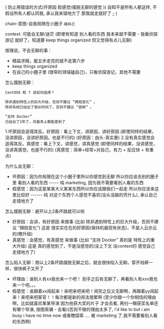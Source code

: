 
( 防止用错误的方式(坏原因 假感觉)摆脱无聊的感觉 )( 自知不是所有人都这样, 不假设所有人都认同我, 承认我来错地方了 那我就走就好了 [-](https://github.com/7900ms/000nottheater_deserted_systemlibrary/blob/master/supplementary/term-Finder-你可能来错地方了.md) )

chain-意图-自我局限在小圈子 `磕自己`

context: 可能会无聊/迷茫 (即使有知道 别人看的东西 我本来就不需要 - 我看侦探游记 就好了。知道要 keep things organized 但又觉得有点儿无聊)

按理说，不会无聊的事：
- 精益求精，能五步走完的就不走第六步
- keep things organized
- 在自己的小圈子里 (很窄的领域磕自己)，只看侦探游记，其他不需要

怎么摆脱无聊：
```
CentOS6 和 7 该如何选择？

除非遇到特性上的巨大升级，否则不建议 “拥抱变化” 。
除非系统已经出了很长时间了，否则不建议 “尝鲜” 。

“支持 Docker”
已经出了2年了，坑基本上都能查到了
```

1.坏原因会适得其反。好原因：看上下文，讲原因，讲好原因 (即使同样的结果，没讲原因，没讲好原因，也是不行的) (好原因：由头-真实惠)
2.没有真实感觉会适得其反。真感觉：看上下文，讲感觉，讲真感觉 (即使同样的结果，没讲感觉，没讲真感觉，也是不行的) (真感觉：简单+经常+对自己，有力 + 反应快 + 有重点)

为什么会无聊：
- 坏原因：因为你局限在这个小圈子里所以你感觉到无聊 所以你应该去别的圈子里 看别人看的东西 ----- 纯 marketing, 因为我不需要看别人看的东西
- 假感觉：因为这是某某大义某某东西所以你应该跟我们一起走 所以你应该来这里比较好 ------ 纯 对这个东西个人感觉不喜欢(没头没脑的凭什么), 承认自己走错地方了

怎么摆脱无聊：避开以上2条坏路就可以啦
- 好原因：会讲，有好原因 来做事 (比如 除非遇到特性上的巨大升级，否则不建议 “拥抱变化”) 这是 很实实在在的好原因(保持机器现有状态)，不是人云亦云的(瞎升级)
- 真感觉：会感觉，有真感觉 来做事 (比如 “支持 Docker” 真的是 特性上的重大升级) 这是 真的感觉到了，不是没感觉的(没上下文 没context的 感觉自己走错地方了)

怎么陷入无聊：用以上2条坏路摆脱无聊之后，就会很快陷入无聊。穿开裆裤一样，很快裤子又开了
- 坏理由：诶别人有xx我也来一个吧！ 到手之后有无聊了，再看别人有xxx我也来一个吧。。。
- 假感觉：诶跟着xx闹起来！来吧来吧来吧！闹完之后又无聊啊，再跟着yy闹起来！来吧来吧客官！！每次都是新的闹法很累啊 (至少你跟一个你相信的理由啊，比如就喜欢某某导演 因为他获大奖的片子 才会去看, 再扫一眼获奖名单还有哪个导演, 按图索骥 - 会看)(否则不做的理由太多了, i'd like to but i am busy i have no time now 或者瞎探索 .... 被 marketing 了,我不需要看别人看的东西啊)


